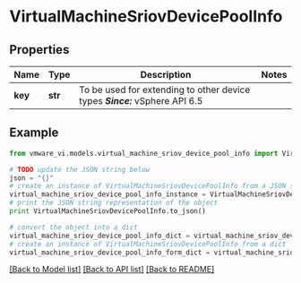 # VirtualMachineSriovDevicePoolInfo


## Properties
Name | Type | Description | Notes
------------ | ------------- | ------------- | -------------
**key** | **str** | To be used for extending to other device types  ***Since:*** vSphere API 6.5  | 

## Example

```python
from vmware_vi.models.virtual_machine_sriov_device_pool_info import VirtualMachineSriovDevicePoolInfo

# TODO update the JSON string below
json = "{}"
# create an instance of VirtualMachineSriovDevicePoolInfo from a JSON string
virtual_machine_sriov_device_pool_info_instance = VirtualMachineSriovDevicePoolInfo.from_json(json)
# print the JSON string representation of the object
print VirtualMachineSriovDevicePoolInfo.to_json()

# convert the object into a dict
virtual_machine_sriov_device_pool_info_dict = virtual_machine_sriov_device_pool_info_instance.to_dict()
# create an instance of VirtualMachineSriovDevicePoolInfo from a dict
virtual_machine_sriov_device_pool_info_form_dict = virtual_machine_sriov_device_pool_info.from_dict(virtual_machine_sriov_device_pool_info_dict)
```
[[Back to Model list]](../README.md#documentation-for-models) [[Back to API list]](../README.md#documentation-for-api-endpoints) [[Back to README]](../README.md)


